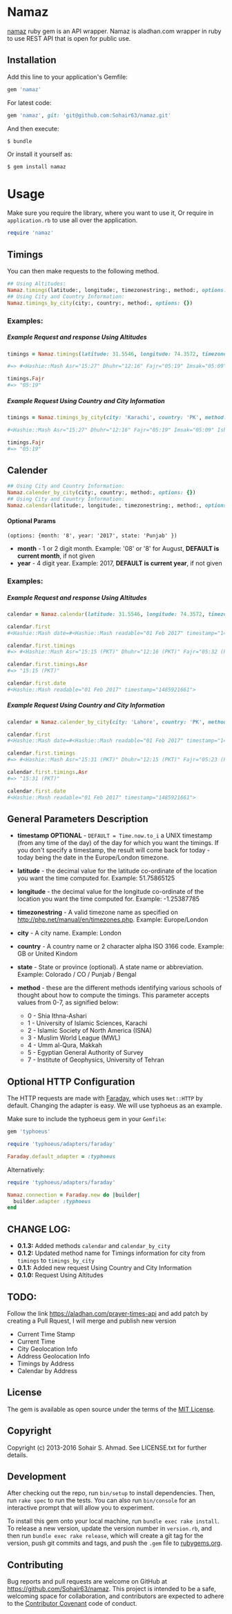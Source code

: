 # Namaz
[namaz](https://aladhan.com/prayer-times-api) ruby gem is an API wrapper.
Namaz is aladhan.com wrapper in ruby to use REST API that is open for public use.

## Installation

Add this line to your application's Gemfile:

```ruby
gem 'namaz'
```

For latest code:

```ruby
gem 'namaz', git: 'git@github.com:Sohair63/namaz.git'
```

And then execute:

    $ bundle

Or install it yourself as:

    $ gem install namaz

# Usage
Make sure you require the library, where you want to use it, Or require in `application.rb` to use all over the application.

```ruby
require 'namaz'
```
## Timings

You can then make requests to the following method.
```ruby
## Using Altitudes:
Namaz.timings(latitude:, longitude:, timezonestring:, method:, options: {})
## Using City and Country Information:
Namaz.timings_by_city(city:, country:, method:, options: {})
```

### Examples:

##### Example Request and response Using Altitudes

```ruby
timings = Namaz.timings(latitude: 31.5546, longitude: 74.3572, timezonestring: "Asia/Karachi", method: 1, options: {timestamp: Time.now.to_i})

#=> #<Hashie::Mash Asr="15:27" Dhuhr="12:16" Fajr="05:19" Imsak="05:09" Isha="19:14" Maghrib="17:53" Midnight="00:17" Sunrise="06:41" Sunset="17:53">

timings.Fajr
#=> "05:19"
```
##### Example Request Using Country and City Information

```ruby
timings = Namaz.timings_by_city(city: 'Karachi', country: 'PK', method: 1, options: {state: 'Punjab', timestamp: Time.now.to_i})

#<Hashie::Mash Asr="15:27" Dhuhr="12:16" Fajr="05:19" Imsak="05:09" Isha="19:14" Maghrib="17:53" Midnight="00:17" Sunrise="06:41" Sunset="17:53">

timings.Fajr
#=> "05:19"
```

## Calender

```ruby
## Using City and Country Information:
Namaz.calender_by_city(city:, country:, method:, options: {})
## Using City and Country Information:
Namaz.calendar(latitude:, longitude:, timezonestring:, method:, options: {})
```

#### Optional Params
`(options: {month: '8', year: '2017', state: 'Punjab' })`
- **month** - 1 or 2 digit month. Example: '08' or '8' for August, **DEFAULT is current month**, if not given
- **year** - 4 digit year. Example: 2017, **DEFAULT is current year**, if not given


### Examples:

##### Example Request and response Using Altitudes
```ruby
calendar = Namaz.calendar(latitude: 31.5546, longitude: 74.3572, timezonestring: "Asia/Karachi", method: 1, options: {month: '02', year: '2017'})

calendar.first
#<Hashie::Mash date=#<Hashie::Mash readable="01 Feb 2017" timestamp="1485921661"> timings=#<Hashie::Mash Asr="15:15 (PKT)" Dhuhr="12:16 (PKT)" Fajr="05:32 (PKT)" Imsak="05:22 (PKT)" Isha="19:00 (PKT)" Maghrib="17:37 (PKT)" Midnight="00:16 (PKT)" Sunrise="06:55 (PKT)" Sunset="17:37 (PKT)">>

calendar.first.timings
#=> #<Hashie::Mash Asr="15:15 (PKT)" Dhuhr="12:16 (PKT)" Fajr="05:32 (PKT)" Imsak="05:22 (PKT)" Isha="19:00 (PKT)" Maghrib="17:37 (PKT)" Midnight="00:16 (PKT)" Sunrise="06:55 (PKT)" Sunset="17:37 (PKT)">

calendar.first.timings.Asr
#=> "15:15 (PKT)"

calendar.first.date
#<Hashie::Mash readable="01 Feb 2017" timestamp="1485921661">
```

##### Example Request Using Country and City Information

```ruby
calendar = Namaz.calender_by_city(city: 'Lahore', country: 'PK', method: 2, options: {month: '02', year: '2017'})

calendar.first
#<Hashie::Mash date=#<Hashie::Mash readable="01 Feb 2017" timestamp="1485921661"> timings=#<Hashie::Mash Asr="15:54 (PKT)" Dhuhr="12:46 (PKT)" Fajr="05:56 (PKT)" Imsak="05:46 (PKT)" Isha="19:35 (PKT)" Maghrib="18:17 (PKT)" Midnight="00:46 (PKT)" Sunrise="07:14 (PKT)" Sunset="18:17 (PKT)">>

calendar.first.timings
#=> #<Hashie::Mash Asr="15:31 (PKT)" Dhuhr="12:15 (PKT)" Fajr="05:23 (PKT)" Imsak="05:13 (PKT)" Isha="19:07 (PKT)" Maghrib="18:01 (PKT)" Midnight="00:15 (PKT)" Sunrise="06:30 (PKT)" Sunset="18:01 (PKT)">

calendar.first.timings.Asr
#=> "15:31 (PKT)"

calendar.first.date
#<Hashie::Mash readable="01 Feb 2017" timestamp="1485921661">
```

## General Parameters Description
* **timestamp OPTIONAL** - `DEFAULT = Time.now.to_i` a UNIX timestamp (from any time of the day) of the day for which you want the timings. If you don't specify a timestamp, the result will come back for today - today being the date in the Europe/London timezone.

* **latitude** - the decimal value for the latitude co-ordinate of the location you want the time computed for. Example: 51.75865125
* **longitude** - the decimal value for the longitude co-ordinate of the location you want the time computed for. Example: -1.25387785
* **timezonestring** - A valid timezone name as specified on http://php.net/manual/en/timezones.php. Example: Europe/London


* **city** - A city name. Example: London
* **country** - A country name or 2 character alpha ISO 3166 code. Example: GB or United Kindom
* **state** - State or province (optional). A state name or abbreviation. Example: Colorado / CO / Punjab / Bengal

* **method** - these are the different methods identifying various schools of thought about how to compute the timings. This parameter accepts values from 0-7, as signified below:
    * 0 - Shia Ithna-Ashari
    * 1 - University of Islamic Sciences, Karachi
    * 2 - Islamic Society of North America (ISNA)
    * 3 - Muslim World League (MWL)
    * 4 - Umm al-Qura, Makkah
    * 5 - Egyptian General Authority of Survey
    * 7 - Institute of Geophysics, University of Tehran

## Optional HTTP Configuration
The HTTP requests are made with [Faraday](https://github.com/lostisland/faraday), which uses `Net::HTTP` by default. Changing the adapter is easy. We will use typhoeus as an example.

Make sure to include the typhoeus gem in your `Gemfile`:

```ruby
gem 'typhoeus'
```

```ruby
require 'typhoeus/adapters/faraday'

Faraday.default_adapter = :typhoeus
```

Alternatively:

```ruby
require 'typhoeus/adapters/faraday'

Namaz.connection = Faraday.new do |builder|
  builder.adapter :typhoeus
end
```

## CHANGE LOG:

* **0.1.3:** Added methods `calendar` and `calendar_by_city`
* **0.1.2:** Updated method name for Timings information for city from `timings` to `timings_by_city`
* **0.1.1:** Added new request Using Country and City Information
* **0.1.0:** Request Using Altitudes

## TODO:
Follow the link https://aladhan.com/prayer-times-api and add patch by creating a Pull Rquest, I will merge and publish new version

* Current Time Stamp
* Current Time
* City Geolocation Info
* Address Geolocation Info
* Timings by Address
* Calendar by Address

## License

The gem is available as open source under the terms of the [MIT License](http://opensource.org/licenses/MIT).

## Copyright

Copyright (c) 2013-2016 Sohair S. Ahmad. See LICENSE.txt for further details.

## Development

After checking out the repo, run `bin/setup` to install dependencies. Then, run `rake spec` to run the tests. You can also run `bin/console` for an interactive prompt that will allow you to experiment.

To install this gem onto your local machine, run `bundle exec rake install`. To release a new version, update the version number in `version.rb`, and then run `bundle exec rake release`, which will create a git tag for the version, push git commits and tags, and push the `.gem` file to [rubygems.org](https://rubygems.org).

## Contributing

Bug reports and pull requests are welcome on GitHub at https://github.com/Sohair63/namaz. This project is intended to be a safe, welcoming space for collaboration, and contributors are expected to adhere to the [Contributor Covenant](http://contributor-covenant.org) code of conduct.
